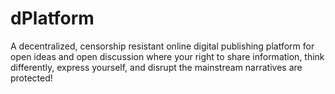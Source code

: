 # dPlatform
A decentralized, censorship resistant online digital publishing platform for open ideas and open discussion where your right to share information, think differently, express yourself, and disrupt the mainstream narratives are protected!
